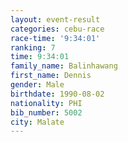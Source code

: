 ```yaml
---
layout: event-result 
categories: cebu-race 
race-time: '9:34:01'
ranking: 7
time: 9:34:01
family_name: Balinhawang
first_name: Dennis
gender: Male
birthdate: 1990-08-02
nationality: PHI
bib_number: 5002
city: Malate
---
```

